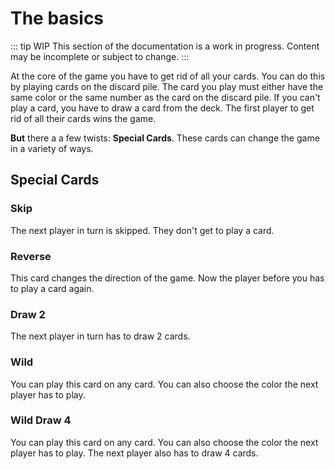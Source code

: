 # The basics

::: tip WIP
This section of the documentation is a work in progress. Content may be incomplete or subject to change.
:::

At the core of the game you have to get rid of all your cards. You can do this by playing cards on the discard pile. The card you play must either have the same color or the same number as the card on the discard pile. If you can't play a card, you have to draw a card from the deck. The first player to get rid of all their cards wins the game.

**But** there a a few twists: **Special Cards**. These cards can change the game in a variety of ways.

## Special Cards

### Skip

The next player in turn is skipped. They don't get to play a card.

### Reverse

This card changes the direction of the game. Now the player before you has to play a card again.

### Draw 2

The next player in turn has to draw 2 cards.

### Wild

You can play this card on any card. You can also choose the color the next player has to play.

### Wild Draw 4

You can play this card on any card. You can also choose the color the next player has to play. The next player also has to draw 4 cards.